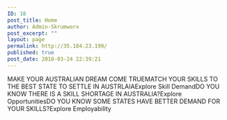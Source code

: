 ```yaml
---
ID: 18
post_title: Home
author: Admin-Skrumworx
post_excerpt: ""
layout: page
permalink: http://35.184.23.199/
published: true
post_date: 2018-03-24 22:39:21
---
```

MAKE YOUR AUSTRALIAN DREAM COME TRUEMATCH YOUR SKILLS TO THE BEST STATE TO SETTLE IN AUSTRLAIAExplore Skill DemandDO YOU KNOW THERE IS A SKILL SHORTAGE IN AUSTRALIA?Explore OpportunitiesDO YOU KNOW SOME STATES HAVE BETTER DEMAND FOR YOUR SKILLS?Explore Employability